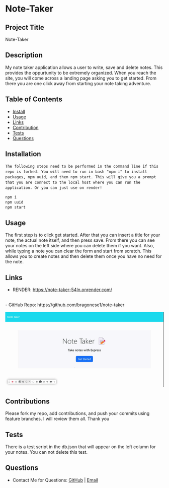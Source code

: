 # Note-Taker

## Project Title
Note-Taker 

## Description
My note taker application allows a user to write, save and delete notes. This provides the oppurtunity to be extremely organized. When you reach the site, you will come across a landing page asking you to get started. From there you are one click away from starting your note taking adventure.

## Table of Contents
* [Install](#installation)
* [Usage](#usage)
* [Links](#links)
* [Contribution](#contributions)
* [Tests](#tests)
* [Questions](#questions)

## Installation
`` The following steps need to be performed in the command line if this repo is forked. You will need to run in bash "npm i" to install packages, npm uuid, and then npm start. This will give you a prompt that you are connect to the local host where you can run the application. Or you can just use on render! ``
<br>

```
npm i
npm uuid
npm start
```

## Usage
The first step is to click get started. After that you can insert a title for your note, the actual note itself, and then press save. From there you can see your notes on the left side where you can delete them if you want. Also, while typing a note you can clear the form and start from scratch. This allows you to create notes and then delete them once you have no need for the note.

## Links
- RENDER: https://note-taker-54ln.onrender.com/ 
<br>
- GitHub Repo: https://github.com/bragonese1/note-taker

![notetakergif](./assets/note-taker-gif.gif)

## Contributions
Please fork my repo, add contributions, and push your commits using feature branches. I will review them all. Thank you

## Tests
There is a test script in the db.json that will appear on the left column for your notes. You can not delete this test.

## Questions
- Contact Me for Questions:
[GitHub](https://github.com/bragonese1) | [Email](mailto:ragonesebradley@gmail.com)